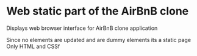 # Web static part of the AirBnB clone

Displays web browser interface for AirBnB clone application

Since no elements are updated and are dummy elements its a static page
Only HTML and CSSf
